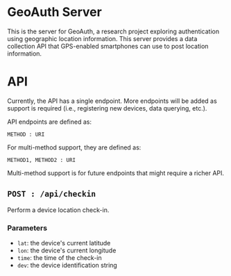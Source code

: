 # GeoAuth Server
This is the server for GeoAuth, a research project exploring authentication using geographic location information. This server provides a data collection API that GPS-enabled smartphones can use to post location information.

# API
Currently, the API has a single endpoint. More endpoints will be added as support is required (i.e., registering new devices, data querying, etc.).

API endpoints are defined as:
    
    METHOD : URI

For multi-method support, they are defined as:
    
    METHOD1, METHOD2 : URI

Multi-method support is for future endpoints that might require a richer API.

## ``POST : /api/checkin``
Perform a device location check-in.

### Parameters

* ``lat``: the device's current latitude
* ``lon``: the device's current longitude
* ``time``: the time of the check-in
* ``dev``: the device identification string


